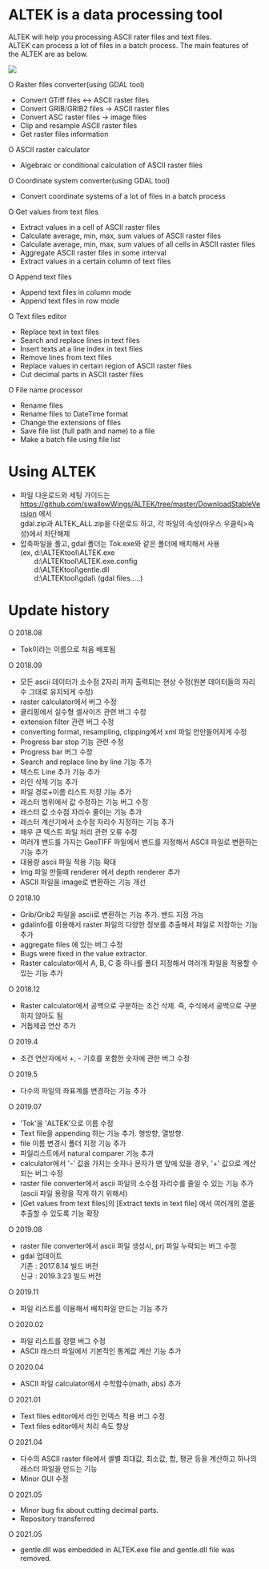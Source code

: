 # ALTEK is a data processing tool
ALTEK will help you processing ASCII rater files and text files.   
ALTEK can process a lot of files in a batch process. The main features of the ALTEK are as below.

  ![](https://github.com/swallowWings/ALTEK/blob/master/Wiki/MainGUI.JPG) 

O Raster files converter(using GDAL tool)
   - Convert GTiff files <-> ASCII raster files
   - Convert GRIB/GRIB2 files -> ASCII raster files
   - Convert ASC raster files -> image files
   - Clip and resample ASCII raster files
   - Get raster files information

O ASCII raster calculator
   - Algebraic or conditional calculation of ASCII raster files

O Coordinate system converter(using GDAL tool)
   - Convert coordinate systems of a lot of files in a batch process

O Get values from text files
   - Extract values in a cell of ASCII raster files
   - Calculate average, min, max, sum values of ASCII raster files
   - Calculate average, min, max, sum values of all cells in ASCII raster files
   - Aggregate ASCII raster files in some interval   
   - Extract values in a certain column of text files

O Append text files 
   - Append text files in column mode
   - Append text files in row mode
  
O Text files editor
   - Replace text in text files
   - Search and replace lines in text files
   - Insert texts at a line index in text files
   - Remove lines from text files
   - Replace values in certain region of ASCII raster files
   - Cut decimal parts in ASCII raster files

O File name processor
   - Rename files
   - Rename files to DateTime format
   - Change the extensions of files
   - Save file list (full path and name) to a file
   - Make a batch file using file list
   

# Using ALTEK
 - 파일 다운로드와 세팅 가이드는 https://github.com/swallowWings/ALTEK/tree/master/DownloadStableVersion 에서  
   gdal.zip과 ALTEK_ALL.zip을 다운로드 하고, 각 파일의 속성(마우스 우클릭>속성)에서 차단해제 
 - 압축파일을 풀고, gdal 폴더는 Tok.exe와 같은 폴더에 배치해서 사용  
   (ex, d:\ALTEKtool\ALTEK.exe             
&nbsp;&nbsp;&nbsp;&nbsp;&nbsp;&nbsp; d:\ALTEKtool\ALTEK.exe.config  
&nbsp;&nbsp;&nbsp;&nbsp;&nbsp;&nbsp; d:\ALTEKtool\gentle.dll  
&nbsp;&nbsp;&nbsp;&nbsp;&nbsp;&nbsp; d:\ALTEKtool\gdal\ (gdal files.....)  
       
# Update history
O 2018.08 
 - Tok이라는 이름으로 처음 배포됨  
 
O 2018.09
 - 모든 ascii 데이터가 소수점 2자리 까지 출력되는 현상 수정(원본 데이터들의 자리수 그대로 유지되게 수정)
 - raster calculator에서 버그 수정
 - 클리핑에서 실수형 셀사이즈 관련 버그 수정
 - extension filter 관련 버그 수정
 - converting format, resampling, clipping에서 xml 파일 안만들어지게 수정
 - Progress bar stop 기능 관련 수정  
 - Progress bar 버그 수정
 - Search and replace line by line 기능 추가
 - 텍스트 Line 추가 기능 추가
 - 라인 삭제 기능 추가
 - 파일 경로+이름 리스트 저장 기능 추가  
 - 래스터 범위에서 값 수정하는 기능 버그 수정
 - 래스터 값 소수점 자리수 줄이는 기능 추가
 - 래스터 계산기에서 소수점 자리수 지정하는 기능 추가
 - 매우 큰 텍스트 파일 처리 관련 오류 수정  
 - 여러개 밴드를 가지는 GeoTIFF 파일에서 밴드를 지정해서 ASCII 파일로 변환하는 기능 추가
 - 대용량 ascii 파일 적용 기능 확대
 - Img 파일 만들때 renderer 에서 depth renderer 추가
 - ASCII 파일을 image로 변환하는 기능 개선

O 2018.10
 - Grib/Grib2 파일을 ascii로 변환하는 기능 추가. 밴드 지정 가능
 - gdalinfo를 이용해서 raster 파일의 다양한 정보를 추출해서 파일로 저장하는 기능 추가
 - aggregate files 에 있는 버그 수정
 - Bugs were fixed in the value extractor.
 - Raster calculator에서 A, B, C 중 하나를 폴더 지정해서 여러개 파일을 적용할 수 있는 기능 추가

O 2018.12
 - Raster calculator에서 공백으로 구분하는 조건 삭제. 즉, 수식에서 공백으로 구분하지 않아도 됨
 - 거듭제곱 연산 추가

O 2019.4
 - 조건 연산자에서 +, - 기호를 포함한 숫자에 관한 버그 수정

O 2019.5
 - 다수의 파일의 좌표계를 변경하는 기능 추가

O 2019.07
 - 'Tok'을 'ALTEK'으로 이름 수정
 - Text file을 appending 하는 기능 추가. 행방향, 열방향.
 - file 이름 변경시 폴더 지정 기능 추가
 - 파일리스트에서 natural comparer 기능 추가
 - calculator에서 '-' 값을 가지는 숫자나 문자가 맨 앞에 있을 경우, '+' 값으로 계산되는 버그 수정
 - raster file converter에서 ascii 파일의 소수점 자리수를 줄일 수 있는 기능 추가(ascii 파일 용량을 작게 하기 위해서)
 - [Get values from text files]의 [Extract texts in text file] 에서 여러개의 열을 추출할 수 있도록 기능 확장

O 2019.08
 - raster file converter에서 ascii 파일 생성시, prj 파일 누락되는 버그 수정
 - gdal 업데이트  
   기존 : 2017.8.14 빌드 버전  
   신규 : 2019.3.23 빌드 버전  

O 2019.11
 - 파일 리스트를 이용해서 배치파일 만드는 기능 추가

O 2020.02
 - 파일 리스트를 정렬 버그 수정
 - ASCII 래스터 파일에서 기본적인 통계값 계산 기능 추가

O 2020.04
 - ASCII 파일 calculator에서 수학함수(math, abs) 추가  
  
O 2021.01
 - Text files editor에서 라인 인덱스 적용 버그 수정
 - Text files editor에서 처리 속도 향상

O 2021.04
 - 다수의 ASCII raster file에서 셀별 최대값, 최소값, 합, 평균 등을 계산하고 하나의 래스터 파일을 만드는 기능 
 - Minor GUI 수정

O 2021.05
 - Minor bug fix about cutting decimal parts.
 - Repository transferred 

O 2021.05
 - gentle.dll was embedded in ALTEK.exe file and gentle.dll file was removed.  

 
